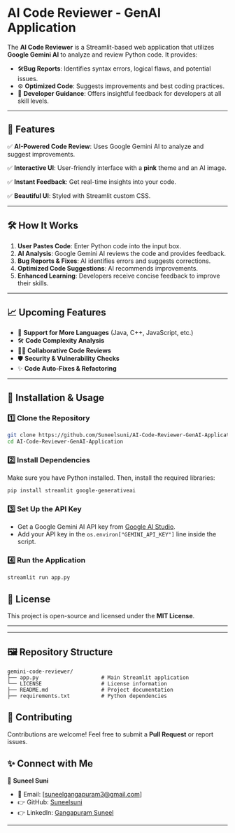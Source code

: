# AI Code Reviewer - GenAI Application
The **AI Code Reviewer** is a Streamlit-based web application that utilizes **Google Gemini AI** to analyze and review Python code. 
It provides:
-  🛠️**Bug Reports**: Identifies syntax errors, logical flaws, and potential issues.
- ⚙️ **Optimized Code**: Suggests improvements and best coding practices.
- 📝 **Developer Guidance**: Offers insightful feedback for developers at all skill levels.

---

## 🎯 Features
✅ **AI-Powered Code Review**: Uses Google Gemini AI to analyze and suggest improvements.

✅ **Interactive UI**: User-friendly interface with a **pink** theme and an AI image.

✅ **Instant Feedback**: Get real-time insights into your code.

✅ **Beautiful UI**: Styled with Streamlit custom CSS.

---

## 🛠️ How It Works
1. **User Pastes Code**: Enter Python code into the input box.
2. **AI Analysis**: Google Gemini AI reviews the code and provides feedback.
3. **Bug Reports & Fixes**: AI identifies errors and suggests corrections.
4. **Optimized Code Suggestions**: AI recommends improvements.
5. **Enhanced Learning**: Developers receive concise feedback to improve their skills.

---

## 📈 Upcoming Features
- 🌟 **Support for More Languages** (Java, C++, JavaScript, etc.)
- 🛠️ **Code Complexity Analysis**
- 👨‍💻 **Collaborative Code Reviews**
- 🛡️ **Security & Vulnerability Checks**
- ✨ **Code Auto-Fixes & Refactoring**

---

## 🚀 Installation & Usage

### 1️⃣ Clone the Repository
```bash
git clone https://github.com/Suneelsuni/AI-Code-Reviewer-GenAI-Application.git
cd AI-Code-Reviewer-GenAI-Application
```

### 2️⃣ Install Dependencies
Make sure you have Python installed. Then, install the required libraries:
```bash
pip install streamlit google-generativeai
```

### 3️⃣ Set Up the API Key
- Get a Google Gemini AI API key from [Google AI Studio](https://aistudio.google.com/).
- Add your API key in the `os.environ["GEMINI_API_KEY"]` line inside the script.

### 4️⃣ Run the Application
```bash
streamlit run app.py
```




## 🐝 License
This project is open-source and licensed under the **MIT License**.

---
---

## 🖼️ Repository Structure
```
gemini-code-reviewer/  
├── app.py                    # Main Streamlit application  
└── LICENSE                   # License information
├── README.md                 # Project documentation 
├── requirements.txt          # Python dependencies
```
## 🤝 Contributing
Contributions are welcome! Feel free to submit a **Pull Request** or report issues.

## ✨ Connect with Me
👤 **Suneel Suni**  
- 📧 Email: [suneelgangapuram3@gmail.com]  
- 👉 GitHub: [Suneelsuni](https://github.com/Suneelsuni)  
- 👉 LinkedIn: [Gangapuram Suneel](linkedin.com/in/suneel-gangapuram-b2b869258) 

---

